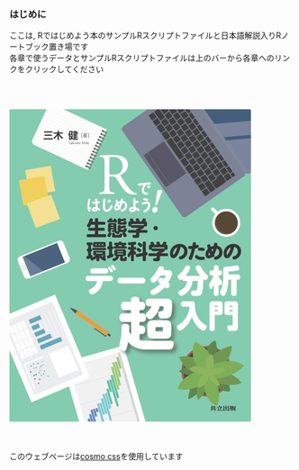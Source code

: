 ### はじめに
ここは, Rではじめよう本のサンプルRスクリプトファイルと日本語解説入りRノートブック置き場です<br>
各章で使うデータとサンプルRスクリプトファイルは上のバーから各章へのリンクをクリックしてください<br>

<br><br>

<a href="https://www.kyoritsu-pub.co.jp/book/b10080755.html" target="_blank" rel="noopener noreferrer">
  <img src="./05843ss.jpg" alt="cover image of the book">
</a>

<br><br>
このウェブページは<a href="https://bootswatch.com/cosmo/" target="_blank" rel="noopener noreferrer">cosmo css</a>を使用しています

